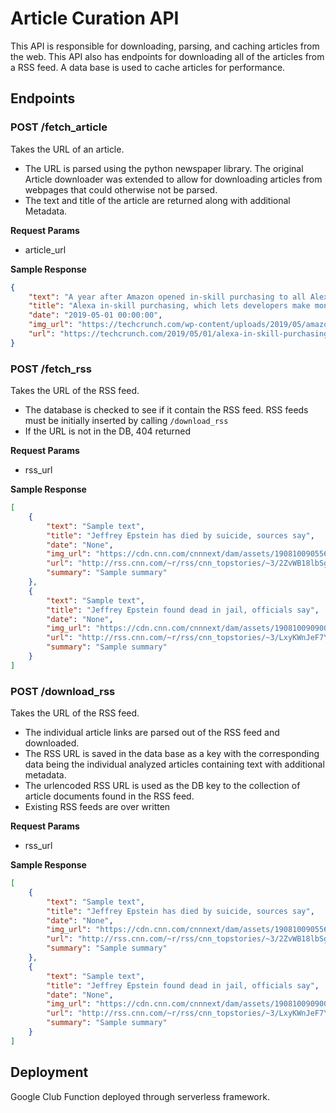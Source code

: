 # Article Curation API

This API is responsible for downloading, parsing, and caching articles from the web. This API also has endpoints for downloading all of the articles from a RSS feed. A data base is used to cache articles for performance.

## Endpoints

### POST /fetch_article
Takes the URL of an article. 
- The URL is parsed using the python newspaper library. The original Article downloader was extended to allow for downloading articles from webpages that could otherwise not be parsed.
- The text and title of the article are returned along with additional Metadata.


**Request Params**
- article_url

**Sample Response**
```json
{
    "text": "A year after Amazon opened in-skill purchasing to all Alexa developers in the U.S.can be used for",
    "title": "Alexa in-skill purchasing, which lets developers make money from voice apps, launches internationally – TechCrunch",
    "date": "2019-05-01 00:00:00",
    "img_url": "https://techcrunch.com/wp-content/uploads/2019/05/amazon-echo-alexa.jpg?w=600",
    "url": "https://techcrunch.com/2019/05/01/alexa-in-skill-purchasing-which-lets-developers-make-money-from-voice-apps-launches-internationally"
}
```


### POST /fetch_rss
Takes the URL of the RSS feed.
- The database is checked to see if it contain the RSS feed. RSS feeds must be initially inserted by calling `/download_rss`
- If the URL is not in the DB, 404 returned

**Request Params**
- rss_url

**Sample Response**
```json
[
    {
        "text": "Sample text",
        "title": "Jeffrey Epstein has died by suicide, sources say",
        "date": "None",
        "img_url": "https://cdn.cnn.com/cnnnext/dam/assets/190810090556-jeffrey-epstein-handout-130525-super-tease.jpg",
        "url": "http://rss.cnn.com/~r/rss/cnn_topstories/~3/2ZvWB18lbSg/index.html",
        "summary": "Sample summary"
    },
    {
        "text": "Sample text",
        "title": "Jeffrey Epstein found dead in jail, officials say",
        "date": "None",
        "img_url": "https://cdn.cnn.com/cnnnext/dam/assets/190810090900-jeffrey-epstein-handout-170328-super-tease.jpg",
        "url": "http://rss.cnn.com/~r/rss/cnn_topstories/~3/LxyKWnJeF7Y/jeffrey-epstein-found-dead-new-york-jail-vpx-nr.cnn",
        "summary": "Sample summary"
    }
]
```


### POST /download_rss
Takes the URL of the RSS feed.
- The individual article links are parsed out of the RSS feed and downloaded.
- The RSS URL is saved in the data base as a key with the corresponding data being the individual analyzed articles containing text with additional metadata.
- The urlencoded RSS URL is used as the DB key to the collection of article documents found in the RSS feed.
- Existing RSS feeds are over written

**Request Params**
- rss_url

**Sample Response**
```json
[
    {
        "text": "Sample text",
        "title": "Jeffrey Epstein has died by suicide, sources say",
        "date": "None",
        "img_url": "https://cdn.cnn.com/cnnnext/dam/assets/190810090556-jeffrey-epstein-handout-130525-super-tease.jpg",
        "url": "http://rss.cnn.com/~r/rss/cnn_topstories/~3/2ZvWB18lbSg/index.html",
        "summary": "Sample summary"
    },
    {
        "text": "Sample text",
        "title": "Jeffrey Epstein found dead in jail, officials say",
        "date": "None",
        "img_url": "https://cdn.cnn.com/cnnnext/dam/assets/190810090900-jeffrey-epstein-handout-170328-super-tease.jpg",
        "url": "http://rss.cnn.com/~r/rss/cnn_topstories/~3/LxyKWnJeF7Y/jeffrey-epstein-found-dead-new-york-jail-vpx-nr.cnn",
        "summary": "Sample summary"
    }
]
```




## Deployment
Google Club Function deployed through serverless framework.

 

